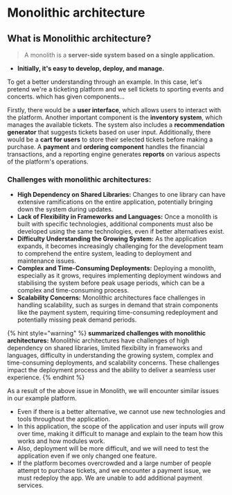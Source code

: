 # Monolithic architecture

## What is Monolithic architecture?

> A monolith is a **server-side system based on a single application.**

* **Initially, it's easy to develop, deploy, and manage.**

To get a better understanding through an example. In this case, let's pretend we're a ticketing platform and we sell tickets to sporting events and concerts. which has given components...

Firstly, there would be a **user interface**, which allows users to interact with the platform. Another important component is the **inventory system**, which manages the available tickets. The system also includes a **recommendation generator** that suggests tickets based on user input. Additionally, there would be a **cart for users** to store their selected tickets before making a purchase. A **payment** and **ordering component** handles the financial transactions, and a reporting engine generates **reports** on various aspects of the platform's operations.

### Challenges with monolithic architectures:

* **High Dependency on Shared Libraries:** Changes to one library can have extensive ramifications on the entire application, potentially bringing down the system during updates.
* **Lack of Flexibility in Frameworks and Languages:** Once a monolith is built with specific technologies, additional components must also be developed using the same technologies, even if better alternatives exist.
* **Difficulty Understanding the Growing System:** As the application expands, it becomes increasingly challenging for the development team to comprehend the entire system, leading to deployment and maintenance issues.
* **Complex and Time-Consuming Deployments:** Deploying a monolith, especially as it grows, requires implementing deployment windows and stabilising the system before peak usage periods, which can be a complex and time-consuming process.
* **Scalability Concerns:** Monolithic architectures face challenges in handling scalability, such as surges in demand that strain components like the payment system, requiring time-consuming redeployment and potentially missing peak demand periods.

{% hint style="warning" %}
**summarized challenges with monolithic architectures:** Monolithic architectures have challenges of high dependency on shared libraries, limited flexibility in frameworks and languages, difficulty in understanding the growing system, complex and time-consuming deployments, and scalability concerns. These challenges impact the deployment process and the ability to deliver a seamless user experience.
{% endhint %}

As a result of the above issue in Monolith, we will encounter similar issues in our example platform.

* Even if there is a better alternative, we cannot use new technologies and tools throughout the application.
* In this application, the scope of the application and user inputs will grow over time, making it difficult to manage and explain to the team how this works and how modules work.
* Also, deployment will be more difficult, and we will need to test the application even if we only changed one feature.
* If the platform becomes overcrowded and a large number of people attempt to purchase tickets, and we encounter a payment issue, we must redeploy the app. We are unable to add additional payment services.
